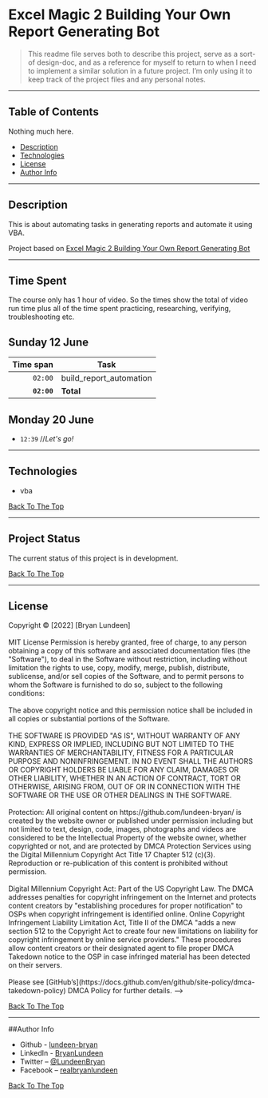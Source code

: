 # Excel Magic 2 Building Your Own Report Generating Bot


> This readme file serves both to describe this project, serve as a sort-of design-doc, and as a reference for myself to return to when I need to implement a similar solution in a future project. I’m only using it to keep track of the project files and any personal notes.

---

## Table of Contents

Nothing much here.

- [Description](#description)
- [Technologies](#technologies)
- [License](#license)
- [Author Info](#author-info)

---

## Description

This is about automating tasks in generating reports and automate it using VBA.

Project based on [Excel Magic 2 Building Your Own Report Generating Bot]( https://www.udemy.com/course/3427766/)

---

## Time Spent

The course only has 1 hour of video. So the times show the total of
video run time plus all of the time spent practicing, researching,
verifying, troubleshooting etc.

## Sunday 12 June

| Time span          | Task                    |
| -----------------: | ----------------------- |
|          `02:00`   | build_report_automation |
|        **`02:00`** | **Total**               |

## Monday 20 June

- `12:39` //_Let's go!_


---

## Technologies

- vba

[Back To The Top](#excel-magic-2-building-your-own-report-generating-bot)

---

## Project Status

The current status of this project is in development.

[Back To The Top](#excel-magic-2-building-your-own-report-generating-bot)

---

## License

<mitlicense>
Copyright &copy; [2022] [Bryan Lundeen]
<br/><br/>
MIT License
Permission is hereby granted, free of charge, to any person obtaining a copy of this software and associated documentation files (the "Software"), to deal in the Software without restriction, including without limitation the rights to use, copy, modify, merge, publish, distribute, sublicense, and/or sell copies of the Software, and to permit persons to whom the Software is furnished to do so, subject to the following conditions:
<br/><br/>
The above copyright notice and this permission notice shall be included in all copies or substantial portions of the Software.
<br/><br/>
THE SOFTWARE IS PROVIDED "AS IS", WITHOUT WARRANTY OF ANY KIND, EXPRESS OR IMPLIED, INCLUDING BUT NOT LIMITED TO THE WARRANTIES OF MERCHANTABILITY, FITNESS FOR A PARTICULAR PURPOSE AND NONINFRINGEMENT. IN NO EVENT SHALL THE AUTHORS OR COPYRIGHT HOLDERS BE LIABLE FOR ANY CLAIM, DAMAGES OR OTHER LIABILITY, WHETHER IN AN ACTION OF CONTRACT, TORT OR OTHERWISE, ARISING FROM, OUT OF OR IN CONNECTION WITH THE SOFTWARE OR THE USE OR OTHER DEALINGS IN THE SOFTWARE.
<br/><br/>
<mitlicense>
<!—
<dmca>
Protection: All original content on https://github.com/lundeen-bryan/ is created by the website owner or published under permission including but not limited to text, design, code, images, photographs and videos are considered to be the Intellectual Property of the website owner, whether copyrighted or not, and are protected by DMCA Protection Services using the Digital Millennium Copyright Act Title 17 Chapter 512 (c)(3). Reproduction or re-publication of this content is prohibited without permission.
<br/><br/>
Digital Millennium Copyright Act: Part of the US Copyright Law. The DMCA addresses penalties for copyright infringement on the Internet and protects content creators by "establishing procedures for proper notification" to OSPs when copyright infringement is identified online. Online Copyright Infringement Liability Limitation Act, Title II of the DMCA "adds a new section 512 to the Copyright Act to create four new limitations on liability for copyright infringement by online service providers." These procedures allow content creators or their designated agent to file proper DMCA Takedown notice to the OSP in case infringed material has been detected on their servers.
<br/><br/>
Please see [GitHub’s](https://docs.github.com/en/github/site-policy/dmca-takedown-policy) DMCA Policy for further details.
<dmca>
-->

[Back To The Top](#excel-magic-2-building-your-own-report-generating-bot)

---

##Author Info

- Github - [lundeen-bryan](https://github.com/lundeen-bryan)
- LinkedIn - [BryanLundeen](https://www.linkedin.com/in/bryanlundeen/)
- Twitter – [@LundeenBryan](https://twitter.com/LundeenBryan)
- Facebook – [realbryanlundeen](https://www.facebook.com/realbryanlundeen)

[Back To The Top](#excel-magic-2-building-your-own-report-generating-bot)

